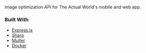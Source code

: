 Image optimization API for The Actual World's mobile and web app.

### Built With

- [Express.js](https://expressjs.com/)
- [Sharp](https://sharp.pixelplumbing.com/)
- [Multer](https://www.npmjs.com/package/multer)
- [Docker](https://www.docker.com/)
